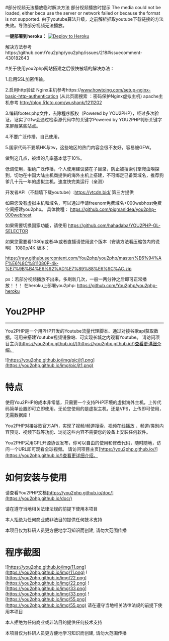 #部分视频无法播放临时解决方法
部分视频播放时提示 The media could not be loaded, either beca use the server or network failed or because the format is not supported.
由于youtube算法升级，之前解析抓取youtube下载链接的方法失效。导致部分视频无法播放。

**一键部署到heroku：**  [![Deploy to Heroku](https://www.herokucdn.com/deploy/button.png)](https://heroku.com/deploy)

解决方法参考https://github.com/You2php/you2php/issues/218#issuecomment-430182643

#关于使用you2php网站搭建之后很快被墙的解决办法：

1.启用SSL加密传输。

2.启用http验证
   Nginx主机参考https://www.howtoing.com/setup-nginx-basic-http-authentication (从此页面搜索 ：密码保护Nginx虚拟主机)
   apache主机参考 http://blog.51cto.com/wushank/1211202
   
  3.编辑footer.php文件，去除程序版权（Powered by YOU2PHP），经过多次验证，证实了Gfw会通过检索源代码中的关键字Powered by YOU2PHP判断关键字来屏蔽某些站点。
  
  4.不要广泛传播，自己使用，
  
  5.国家代码不要填HK与tw，这些地区的热门内容会很不友好，容易被GFW。
  
  做到这几点，被墙的几率基本低于10%。


低调使用，拒绝广泛传播，个人使用建议装在子目录，防止被搜索引擎爬虫嗅探到，切勿在中国大陆主机商提供的海外主机上搭建，不可绑定已备案域名，推荐狗爹几十元一年的虚拟主机，速度快完美运行（亲测）

开发者API（不翻墙下载youtube）:https://ytcdn.bid/ 第三方提供

如果您没有虚拟主机和域名，可以通过申请freenom免费域名+000webhost免费空间搭建you2php。
具体教程：
https://github.com/pigmanidea/you2php-000webhost

如果需要切换国家功能，请使用 https://github.com/hahadaba/YOU2PHP-GL-SELECTOR

如果您需要看1080p或者4k或者直播请使用这个版本（安装方法看压缩包内的说明）
1080p/4K 版本：

https://raw.githubusercontent.com/You2php/you2php/master/%E6%94%AF%E6%8C%811080P-4k-%E7%9B%B4%E6%92%AD%E7%89%88%E6%9C%AC.zip


ps：若部分视频播放不出来，多刷新几次，一般一两分钟之后即可正常播放！！！
在heroku上部署you2php: https://github.com/You2php/you2php-heroku

# You2PHP
----
You2PHP是一个用PHP开发的Youtube流量代理脚本、通过对接谷歌api获取数据，可用来搭建Youtube视频镜像站、可实现长城之内观看Youtube。
请访问项目主页[https://you2php.github.io//](https://you2php.github.io/)查看更详细介绍。

![https://you2php.github.io/img/pic/jt1.png](https://you2php.github.io/img/pic/jt1.png)

# 特点
使用You2PHP的成本非常低，只需要一个支持PHP环境的虚拟海外主机，上传代码简单设置即可立即使用。无论您使用的是虚拟主机，还是VPS，上传即可使用，无需数据库！

You2PHP对接谷歌官方APi，实现了视频/频道搜索、视频在线播放 、频道/类别内容预览、视频下载等功能、浏览这些内容不需要您的设备上安装任何软件。

You2PHP采用GPL开源协议发布，你可以自由的使用和修改代码，随时随地，访问一个URL即可观看全球视频。
请访问项目主页[https://you2php.github.io//](https://you2php.github.io/)查看更详细介绍。
# 如何安装与使用
请查看You2PHP文档[https://you2php.github.io/doc/](https://you2php.github.io/doc/)

请在遵守当地相关法律法规的前提下使用本项目

本人拒绝为任何商业或非法目的提供任何技术支持

本项目仅为科研人员更方便地学习知识而创建, 请勿大范围传播
# 程序截图

![https://you2php.github.io/img/11.png](https://you2php.github.io/img/11.png)
![https://you2php.github.io/img/22.png](https://you2php.github.io/img/22.png)
![https://you2php.github.io/img/33.png](https://you2php.github.io/img/33.png)
![https://you2php.github.io/img/55.png](https://you2php.github.io/img/55.png)
请在遵守当地相关法律法规的前提下使用本项目

本人拒绝为任何商业或非法目的提供任何技术支持

本项目仅为科研人员更方便地学习知识而创建, 请勿大范围传播

